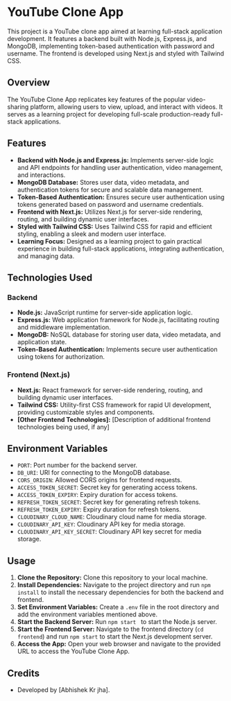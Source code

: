 # YouTube Clone App

This project is a YouTube clone app aimed at learning full-stack application development. It features a backend built with Node.js, Express.js, and MongoDB, implementing token-based authentication with password and username. The frontend is developed using Next.js and styled with Tailwind CSS.

## Overview

The YouTube Clone App replicates key features of the popular video-sharing platform, allowing users to view, upload, and interact with videos. It serves as a learning project for developing full-scale production-ready full-stack applications.

## Features

- **Backend with Node.js and Express.js:** Implements server-side logic and API endpoints for handling user authentication, video management, and interactions.
- **MongoDB Database:** Stores user data, video metadata, and authentication tokens for secure and scalable data management.
- **Token-Based Authentication:** Ensures secure user authentication using tokens generated based on password and username credentials.
- **Frontend with Next.js:** Utilizes Next.js for server-side rendering, routing, and building dynamic user interfaces.
- **Styled with Tailwind CSS:** Uses Tailwind CSS for rapid and efficient styling, enabling a sleek and modern user interface.
- **Learning Focus:** Designed as a learning project to gain practical experience in building full-stack applications, integrating authentication, and managing data.

## Technologies Used

### Backend

- **Node.js:** JavaScript runtime for server-side application logic.
- **Express.js:** Web application framework for Node.js, facilitating routing and middleware implementation.
- **MongoDB:** NoSQL database for storing user data, video metadata, and application state.
- **Token-Based Authentication:** Implements secure user authentication using tokens for authorization.

### Frontend (Next.js)

- **Next.js:** React framework for server-side rendering, routing, and building dynamic user interfaces.
- **Tailwind CSS:** Utility-first CSS framework for rapid UI development, providing customizable styles and components.
- **[Other Frontend Technologies]:** [Description of additional frontend technologies being used, if any]

## Environment Variables

- `PORT`: Port number for the backend server.
- `DB_URI`: URI for connecting to the MongoDB database.
- `CORS_ORIGIN`: Allowed CORS origins for frontend requests.
- `ACCESS_TOKEN_SECRET`: Secret key for generating access tokens.
- `ACCESS_TOKEN_EXPIRY`: Expiry duration for access tokens.
- `REFRESH_TOKEN_SECRET`: Secret key for generating refresh tokens.
- `REFRESH_TOKEN_EXPIRY`: Expiry duration for refresh tokens.
- `CLOUDINARY_CLOUD_NAME`: Cloudinary cloud name for media storage.
- `CLOUDINARY_API_KEY`: Cloudinary API key for media storage.
- `CLOUDINARY_API_KEY_SECRET`: Cloudinary API key secret for media storage.

## Usage

1. **Clone the Repository:** Clone this repository to your local machine.
2. **Install Dependencies:** Navigate to the project directory and run `npm install` to install the necessary dependencies for both the backend and frontend.
3. **Set Environment Variables:** Create a `.env` file in the root directory and add the environment variables mentioned above.
4. **Start the Backend Server:** Run `npm start ` to start the Node.js server.
5. **Start the Frontend Server:** Navigate to the frontend directory (`cd frontend`) and run `npm start` to start the Next.js development server.
6. **Access the App:** Open your web browser and navigate to the provided URL to access the YouTube Clone App.

## Credits

- Developed by [Abhishek Kr jha].

